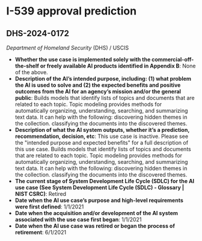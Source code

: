 # I-539 approval prediction
## DHS-2024-0172
_Department of Homeland Security_ (DHS) / USCIS


+ **Whether the use case is implemented solely with the commercial-off-the-shelf or freely available AI products identified in Appendix B**: None of the above.
+ **Description of the AI’s intended purpose, including: (1) what problem the AI is used to solve and (2) the expected benefits and positive outcomes from the AI for an agency’s mission and/or the general public**: Builds models that identify lists of topics and documents that are related to each topic. Topic modeling provides methods for automatically organizing, understanding, searching, and summarizing text data. It can help with the following: discovering hidden themes in the collection. classifying the documents into the discovered themes.
+ **Description of what the AI system outputs, whether it’s a prediction, recommendation, decision, etc**: This use case is inactive. Please see the "intended purpose and expected benefits" for a full description of this use case.
Builds models that identify lists of topics and documents that are related to each topic. Topic modeling provides methods for automatically organizing, understanding, searching, and summarizing text data. It can help with the following: discovering hidden themes in the collection. classifying the documents into the discovered themes.
+ **The current stage of System Development Life Cycle (SDLC) for the AI use case (See System Development Life Cycle (SDLC) - Glossary | NIST CSRC)**: Retired
+ **Date when the AI use case’s purpose and high-level requirements were first defined**: 1/1/2021
+ **Date when the acquisition and/or development of the AI system associated with the use case first began**: 1/1/2021
+ **Date when the AI use case was retired or began the process of retirement**: 6/1/2021